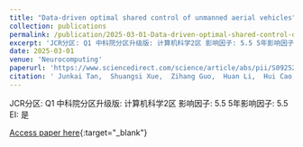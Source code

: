 ```yaml
---
title: "Data-driven optimal shared control of unmanned aerial vehicles"
collection: publications
permalink: /publication/2025-03-01-Data-driven-optimal-shared-control-of-unmanned-aerial-vehicles
excerpt: 'JCR分区: Q1 中科院分区升级版: 计算机科学2区 影响因子: 5.5 5年影响因子: 5.5 EI: 是'
date: 2025-03-01
venue: 'Neurocomputing'
paperurl: 'https://www.sciencedirect.com/science/article/abs/pii/S0925231225001006'
citation: ' Junkai Tan,  Shuangsi Xue,  Zihang Guo,  Huan Li,  Hui Cao,  Badong Chen, &quot;Data-driven optimal shared control of unmanned aerial vehicles.&quot; Neurocomputing, 2025.'
---
```

JCR分区: Q1 中科院分区升级版: 计算机科学2区 影响因子: 5.5 5年影响因子: 5.5 EI: 是

[Access paper here](https://www.sciencedirect.com/science/article/abs/pii/S0925231225001006){:target="_blank"}
